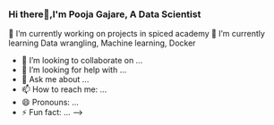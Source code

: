 ### Hi there👋,I'm Pooja Gajare, A Data Scientist 

🔭 I’m currently working on projects in spiced academy
🌱 I’m currently learning Data wrangling, Machine learning, Docker
- 👯 I’m looking to collaborate on ...
- 🤔 I’m looking for help with ...
- 💬 Ask me about ...
- 📫 How to reach me: ...
- 😄 Pronouns: ...
- ⚡ Fun fact: ...
-->

